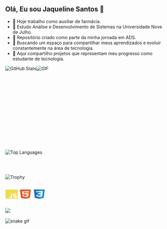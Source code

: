 ## Olá, Eu sou Jaqueline Santos 👋

- 🔭 Hoje trabalho como auxiliar de farmácia.  
- 🌱 Estudo Análise e Desenvolvimento de Sistemas na Universidade Nove de Julho.  
- 👯 Repositório criado como parte da minha jornada em ADS.  
- 🤔 Buscando um espaço para compartilhar meus aprendizados e evoluir constantemente na área de tecnologia.  
- 💬 Aqui compartilho projetos que representam meu progresso como estudante de tecnologia.  

<div align="left" style="display: flex; align-items: flex-start; gap: 20 px;">
  <img src="https://github-readme-stats.vercel.app/api?username=JaqueSantos23&show_icons=true&theme=radical&rank_icon=github&include_all_commits=true&count_private=true" alt="GitHub Stats" height="250"/>
  <img src="https://github.com/user-attachments/assets/1029bb40-22ed-437b-8e3f-66a6454a7982" alt="GIF" height="250"/>
</div>

<br/>

<img src="https://github-readme-stats.vercel.app/api/top-langs/?username=JaqueSantos23&layout=compact&theme=radical" alt="Top Languages" height="150"/>

<br/><br/>

![Trophy](https://github-profile-trophy.vercel.app/?username=JaqueSantos23&theme=radical&row=1&column=6) 

<div style="display: inline_block"><br>
  <img align="center" alt="Jaque-Js" height="30" width="40" src="https://raw.githubusercontent.com/devicons/devicon/master/icons/javascript/javascript-plain.svg">
  <img align="center" alt="Jaque-HTML" height="30" width="40" src="https://raw.githubusercontent.com/devicons/devicon/master/icons/html5/html5-original.svg">
  <img align="center" alt="Jaque-CSS" height="30" width="40" src="https://raw.githubusercontent.com/devicons/devicon/master/icons/css3/css3-original.svg">
</div>  

##

<div>
  <a href="https://www.linkedin.com/in/jaqueline-santos-a45b361bb" target="_blank">
    <img src="https://img.shields.io/badge/-LinkedIn-%230077B5?style=for-the-badge&logo=linkedin&logoColor=white" target="_blank">
  </a>
</div>

![snake gif](https://github.com/JaqueSantos23/JaqueSantos23/blob/output/dist/github-contribution-grid-snake.svg)

